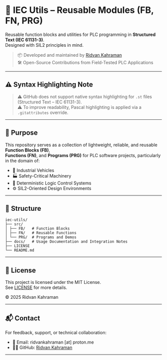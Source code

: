 # 🧰 IEC Utils – Reusable Modules (FB, FN, PRG)

Reusable function blocks and utilities for PLC programming in **Structured Text (IEC 61131-3)**.  
Designed with SIL2 principles in mind.  

> 📦 Developed and maintained by [Ridvan Kahraman](https://github.com/tridvankahraman)  
> 🛠️ Open-Source Contributions from Field-Tested PLC Applications  

---

## ⚠️ Syntax Highlighting Note

> ⚠️ GitHub does not support native syntax highlighting for `.st` files (Structured Text – IEC 61131-3).  
> ⚠️ To improve readability, Pascal highlighting is applied via a `.gitattributes` override.  

---

## 🔧 Purpose

This repository serves as a collection of lightweight, reliable, and reusable **Function Blocks (FB)**,  
**Functions (FN)**, and **Programs (PRG)** for PLC software projects, particularly in the domain of:

- 🚜 Industrial Vehicles  
- 🏭 Safety-Critical Machinery  
- 🧠 Deterministic Logic Control Systems  
- ⚙️ SIL2-Oriented Design Environments  

---

## 📂 Structure

```
iec-utils/
├── src/
│ ├── FB/   # Function Blocks
│ ├── FN/   # Reusable Functions
│ └── PRG/  # Programs and Demos
├── docs/   # Usage Documentation and Integration Notes
├── LICENSE
└── README.md
```

---

## 📜 License

This project is licensed under the MIT License.  
See [LICENSE](./LICENSE) for more details.  

© 2025 Ridvan Kahraman  

---

## 📬 Contact

For feedback, support, or technical collaboration:

- 📧 Email: ridvankahraman [at] proton.me  
- 🧑‍💻 GitHub: [Ridvan Kahraman](https://github.com/tridvankahraman)  

---